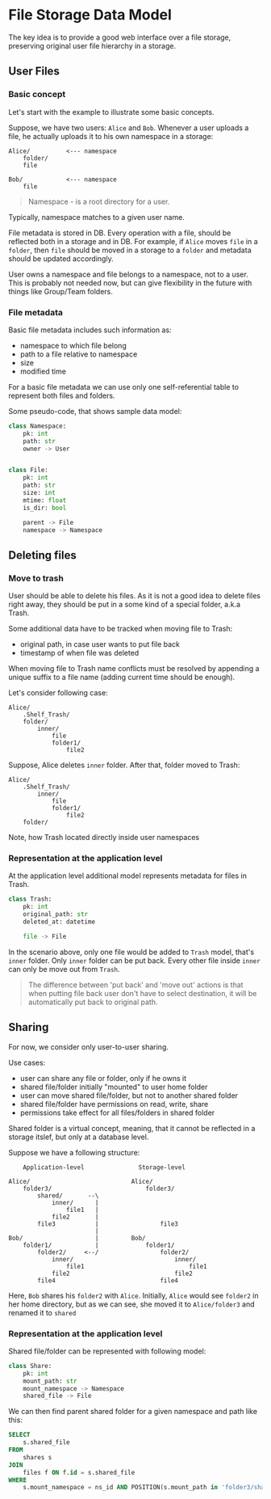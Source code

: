 # File Storage Data Model

The key idea is to provide a good web interface over a file storage,
preserving original user file hierarchy in a storage.

## User Files

### Basic concept

Let's start with the example to illustrate some basic concepts.

Suppose, we have two users: `Alice` and `Bob`.
Whenever a user uploads a file, he actually uploads it
to his own namespace in a storage:

    Alice/          <--- namespace
        folder/
        file

    Bob/            <--- namespace
        file

> Namespace - is a root directory for a user.

Typically, namespace matches to a given user name.

File metadata is stored in DB. Every operation with a file,
should be reflected both in a storage and in DB. For example,
if `Alice` moves `file` in a `folder`, then `file` should be
moved in a storage to a `folder` and metadata should be updated
accordingly.

User owns a namespace and file belongs to a namespace, not to a user.
This is probably not needed now, but can give flexibility in the future
with things like Group/Team folders.

### File metadata

Basic file metadata includes such information as:
- namespace to which file belong
- path to a file relative to namespace
- size
- modified time

For a basic file metadata we can use only one self-referential table
to represent both files and folders.

Some pseudo-code, that shows sample data model:

```python
class Namespace:
    pk: int
    path: str
    owner -> User


class File:
    pk: int
    path: str
    size: int
    mtime: float
    is_dir: bool

    parent -> File
    namespace -> Namespace
```

## Deleting files

### Move to trash

User should be able to delete his files. As it is not a good idea
to delete files right away, they should be put in a some kind of
a special folder, a.k.a Trash.

Some additional data have to be tracked when moving file to Trash:
- original path, in case user wants to put file back
- timestamp of when file was deleted

When moving file to Trash name conflicts must be resolved by appending
a unique suffix to a file name (adding current time should be enough).

Let's consider following case:

    Alice/
        .Shelf_Trash/
        folder/
            inner/
                file
                folder1/
                    file2

Suppose, Alice deletes `inner` folder. After that, folder moved to Trash:

    Alice/
        .Shelf_Trash/
            inner/
                file
                folder1/
                    file2
        folder/

Note, how Trash located directly inside user namespaces

### Representation at the application level

At the application level additional model represents metadata
for files in Trash.

```python
class Trash:
    pk: int
    original_path: str
    deleted_at: datetime

    file -> File
```

In the scenario above, only one file would be added to `Trash` model,
that's `inner` folder. Only `inner` folder can be put back.
Every other file inside `inner` can only be move out from `Trash`.

> The difference between 'put back' and 'move out' actions is that
> when putting file back user don't have to select destination,
> it will be automatically put back to original path.

## Sharing

For now, we consider only user-to-user sharing.

Use cases:

- user can share any file or folder, only if he owns it
- shared file/folder initially "mounted" to user home folder
- user can move shared file/folder, but not to another shared folder
- shared file/folder have permissions on read, write, share
- permissions take effect for all files/folders in shared folder

Shared folder is a virtual concept, meaning, that it cannot be reflected
in a storage itslef, but only at a database level.

Suppose we have a following structure:

        Application-level               Storage-level

    Alice/                            Alice/
        folder3/                          folder3/
            shared/       --\
                inner/      |
                    file1   |
                file2       |
            file3           |                 file3
                            |
    Bob/                    |         Bob/
        folder1/            |             folder1/
            folder2/     <--/                 folder2/
                inner/                            inner/
                    file1                             file1
                file2                             file2
            file4                             file4

Here, `Bob` shares his `folder2` with `Alice`. Initially,
`Alice` would see `folder2` in her home directory, but as we can see,
she moved it to `Alice/folder3` and renamed it to `shared`

### Representation at the application level

Shared file/folder can be represented with following model:

```python
class Share:
    pk: int
    mount_path: str
    mount_namespace -> Namespace
    shared_file -> File
```

We can then find parent shared folder for a given namespace and path like this:

```sql
SELECT
    s.shared_file
FROM
    shares s
JOIN
    files f ON f.id = s.shared_file
WHERE
    s.mount_namespace = ns_id AND POSITION(s.mount_path in 'folder3/shared/inner')
```
